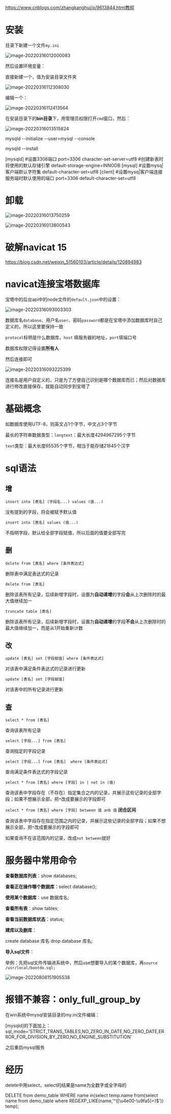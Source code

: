 https://www.cnblogs.com/zhangkanghui/p/9613844.html教程

# 安装

目录下新建一个文件`my.ini`

![image-20220316012000083](README/image-20220316012000083.png)



然后设置环境变量：

直接新建一个，值为安装目录文件夹

![image-20220316112308030](README/image-20220316112308030.png)

编辑一个：

![image-20220316112413564](README/image-20220316112413564.png)

在安装目录下的**bin目录**下，用管理员权限打开`cmd`窗口，然后：

![image-20220316013515824](README/image-20220316013515824.png)

mysqld --initialize --user=mysql --console

mysqld --install

[mysqld]
#设置3306端口
port=3306
character-set-server=utf8
#创建新表时将使用的默认存储引擎
default-storage-engine=INNODB
[mysqI]
#设置mysq|客户端默认字符集
default-character-set=utf8
[client]
#设置mysq|客户端连接服务端时默认使用的端口
port=3306
default-character-set=utf8

# 卸载

![image-20220316013750259](README/image-20220316013750259.png)

![image-20220316013800543](README/image-20220316013800543.png)



# 破解navicat 15

https://blog.csdn.net/weixin_51560103/article/details/120894983



# navicat连接宝塔数据库

宝塔中的后台api中的node文件的`default.json`中的设置：

![image-20220316093003303](README/image-20220316093003303.png)

数据库名`database`、用户名`user`、密码`password`都是在宝塔中添加数据库时自己定义的，所以这里要保持一致

`protocol`标明是什么数据库，`host` 填服务器的地址，`port`填端口号

数据库权限记得设置**所有人**

然后连接即可

![image-20220316093225399](README/image-20220316093225399.png)

连接名是用户自定义的，只是为了方便自己识别是哪个数据库而已；然后对数据库进行修改直接保存，就能自动同步到宝塔了

# 基础概念

如数据库使用UTF-8，则英文占1个字节，中文占3个字节

最长的字符串数据类型：`longtext`：最大长度4294967295个字节

`text`类型：最大长度65535个字节，相当于能存储21845个汉字

# sql语法

## 增

`insert into [表名] (字段名...) values (值...)`

没有提到的字段，将会被赋予默认值



`insert into [表名] values (值...)`

不指明字段，默认给全部字段赋值，所以后面的值要全部写完

## 删

`delete from [表名] where [条件表达式]`

删除表中满足表达式的记录



`delete from [表名]`

删除该表所有记录，后续新增字段时，设置为**自动递增**的字段**会**从上次删除时的最大值继续加一



`truncate table [表名]`

删除该表所有记录，后续新增字段时，设置为**自动递增**的字段**不会**从上次删除时的最大值继续加一，而是从1开始重新计数

## 改

`update [表名] set [字段赋值] where [条件表达式]`

对该表中满足条件表达式的记录进行更新



`update [表名] set [字段赋值]`

对该表中的所有记录进行更新



## 查

`select * from [表名]`

查询该表所有记录



`select [字段...] from [表名] `

查询指定的字段记录



`select [字段...] from [表名]  where [条件表达式]`

查询满足条件表达式的字段记录



`select * from [表名] where [字段] in | not in (值) `

查询该表中字段存在（不存在）指定集合之内的记录，并展示这些记录的全部字段；如果不想展示全部，把`*`改成要展示的字段即可



`select * from [表名] where [字段] between 值 anb 值`     **闭合区间**

查询该表中字段存在指定范围之内的记录，并展示这些记录的全部字段；如果不想展示全部，把`*`改成要展示的字段即可

如果查询不在该范围内的记录，改成`not between`就好



# 服务器中常用命令

**查看数据库列表**：show databases;

**查看正在操作哪个数据库**：select database();

**使用某个数据库**：use 数据库名;

**查看所有表**：show tables;

**查看当前数据库状态**：status;

**建库以及删库**：

create database 库名
drop database 库名;

**导入sql文件**：

举例：先把sql文件传输进系统中，然后use想要导入的某个数据库，再`source /usr/local/bootdo.sql;`

![image-20220808151905538](README/image-20220808151905538.png)

# 报错不兼容：only_full_group_by

在win系统中mysql安装目录的my.ini文件编辑：

[mysqld]的下面加上：sql_mode='STRICT_TRANS_TABLES,NO_ZERO_IN_DATE,NO_ZERO_DATE,ERROR_FOR_DIVISION_BY_ZERO,NO_ENGINE_SUBSTITUTION'

之后重启mysql服务



# 经历



delete中用select，select的结果是name为全数字或全字母的

DELETE from demo_table WHERE name in(select temp.name from(select name from demo_table where REGEXP_LIKE(name,'^([\u4e00-\u9fa5]+)$')) temp);



